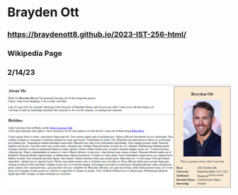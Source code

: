 # Brayden Ott

### https://braydenott8.github.io/2023-IST-256-html/
### Wikipedia Page
### 2/14/23

![img](https://github.com/BraydenOtt8/2023-IST-256-html/blob/main/Screenshot%202023-02-14%20230914.png?raw=true)


